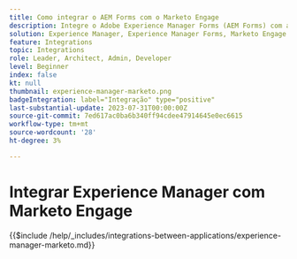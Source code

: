 ```yaml
---
title: Como integrar o AEM Forms com o Marketo Engage
description: Integre o Adobe Experience Manager Forms (AEM Forms) com a geração de leads dinamizada pelo Marketo Engage.
solution: Experience Manager, Experience Manager Forms, Marketo Engage
feature: Integrations
topic: Integrations
role: Leader, Architect, Admin, Developer
level: Beginner
index: false
kt: null
thumbnail: experience-manager-marketo.png
badgeIntegration: label="Integração" type="positive"
last-substantial-update: 2023-07-31T00:00:00Z
source-git-commit: 7ed617ac0ba6b340ff94cdee47914645e0ec6615
workflow-type: tm+mt
source-wordcount: '28'
ht-degree: 3%

---
```



# Integrar Experience Manager com Marketo Engage

{{$include /help/_includes/integrations-between-applications/experience-manager-marketo.md}}
